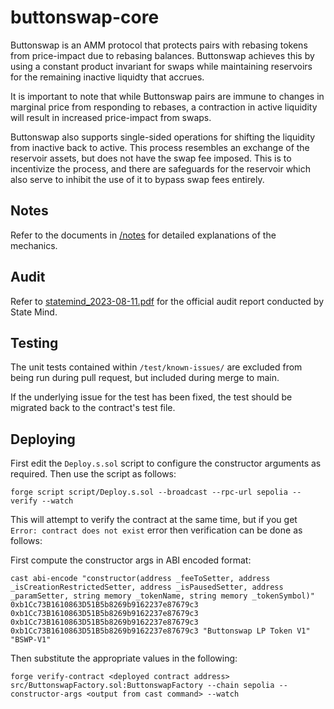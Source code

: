 # buttonswap-core

Buttonswap is an AMM protocol that protects pairs with rebasing tokens from price-impact due to rebasing balances.
Buttonswap achieves this by using a constant product invariant for swaps while maintaining reservoirs for the remaining inactive liquidty that accrues.

It is important to note that while Buttonswap pairs are immune to changes in marginal price from responding to rebases, a contraction in active liquidity will result in increased price-impact from swaps.

Buttonswap also supports single-sided operations for shifting the liquidity from inactive back to active. This process resembles an exchange of the reservoir assets, but does not have the swap fee imposed. This is to incentivize the process, and there are safeguards for the reservoir which also serve to inhibit the use of it to bypass swap fees entirely.

## Notes
Refer to the documents in [/notes](/notes) for detailed explanations of the mechanics.

## Audit
Refer to [statemind_2023-08-11.pdf](/notes/statemind_2023-08-11.pdf) for the official audit report conducted by State Mind.

## Testing

The unit tests contained within `/test/known-issues/` are excluded from being run during pull request, but included during merge to main.

If the underlying issue for the test has been fixed, the test should be migrated back to the contract's test file.

## Deploying

First edit the `Deploy.s.sol` script to configure the constructor arguments as required. Then use the script as follows:
```
forge script script/Deploy.s.sol --broadcast --rpc-url sepolia --verify --watch
```

This will attempt to verify the contract at the same time, but if you get `Error: contract does not exist` error then verification can be done as follows:

First compute the constructor args in ABI encoded format:
```
cast abi-encode "constructor(address _feeToSetter, address _isCreationRestrictedSetter, address _isPausedSetter, address _paramSetter, string memory _tokenName, string memory _tokenSymbol)" 0xb1Cc73B1610863D51B5b8269b9162237e87679c3 0xb1Cc73B1610863D51B5b8269b9162237e87679c3 0xb1Cc73B1610863D51B5b8269b9162237e87679c3 0xb1Cc73B1610863D51B5b8269b9162237e87679c3 "Buttonswap LP Token V1" "BSWP-V1"
```

Then substitute the appropriate values in the following:
```
forge verify-contract <deployed contract address> src/ButtonswapFactory.sol:ButtonswapFactory --chain sepolia --constructor-args <output from cast command> --watch
```
